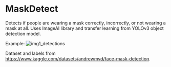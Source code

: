 # MaskDetect

Detects if people are wearing a mask correctly, incorrectly, or not wearing a mask at all. Uses ImageAI library and transfer learning from YOLOv3 object detection model. 

Example:
![img1_detections](https://user-images.githubusercontent.com/68355747/174455474-4d5b6b2a-80b6-43b0-bd15-2e7796fcea0b.png)


Dataset and labels from https://www.kaggle.com/datasets/andrewmvd/face-mask-detection.
